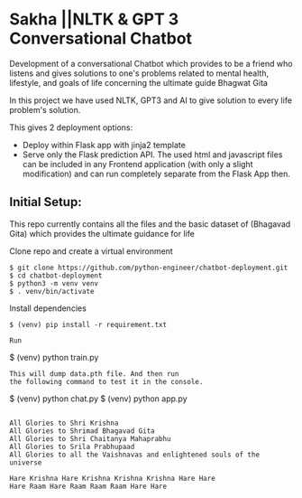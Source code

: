 # Sakha ||NLTK & GPT 3 Conversational Chatbot

 Development of a conversational Chatbot which provides to be a friend who listens and gives solutions to one's problems related to mental health, lifestyle, and goals of life concerning the ultimate guide Bhagwat Gita 


In this project we have used NLTK, GPT3 and AI to give solution to every life problem's solution.


This gives 2 deployment options:
- Deploy within Flask app with jinja2 template
- Serve only the Flask prediction API. The used html and javascript files can be included in any Frontend application (with only a slight modification) and can run completely separate from the Flask App then.

## Initial Setup:
This repo currently contains all the files and the basic dataset of (Bhagavad Gita) which provides the ultimate guidance for life 

Clone repo and create a virtual environment
```
$ git clone https://github.com/python-engineer/chatbot-deployment.git
$ cd chatbot-deployment
$ python3 -m venv venv
$ . venv/bin/activate
```
Install dependencies
```
$ (venv) pip install -r requirement.txt
```
```
Run
```
$ (venv) python train.py
```
This will dump data.pth file. And then run
the following command to test it in the console.
```
$ (venv) python chat.py
$ (venv) python app.py

```

All Glories to Shri Krishna
All Glories to Shrimad Bhagavad Gita
All Glories to Shri Chaitanya Mahaprabhu
All Glories to Srila Prabhupaad
All Glories to all the Vaishnavas and enlightened souls of the universe

Hare Krishna Hare Krishna Krishna Krishna Hare Hare
Hare Raam Hare Raam Raam Raam Hare Hare
